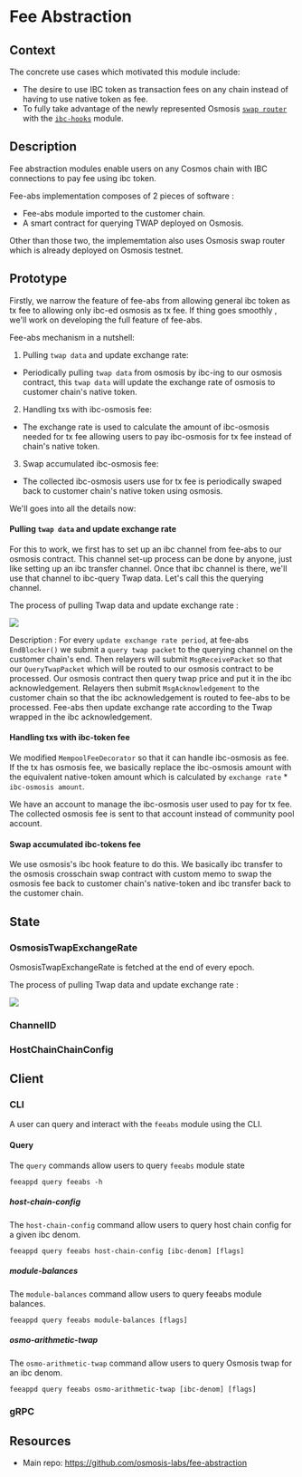 # Fee Abstraction

## Context

The concrete use cases which motivated this module include:

- The desire to use IBC token as transaction fees on any chain instead of having to use native token as fee.
- To fully take advantage of the newly represented Osmosis [`swap router`](https://github.com/osmosis-labs/osmosis/tree/main/cosmwasm/contracts) with the [`ibc-hooks`](https://github.com/osmosis-labs/osmosis/tree/main/x/ibc-hooks) module.

## Description

Fee abstraction modules enable users on any Cosmos chain with IBC connections to pay fee using ibc token.

Fee-abs implementation composes of 2 pieces of software :

- Fee-abs module imported to the customer chain.
- A smart contract for querying TWAP deployed on Osmosis.

Other than those two, the implememtation also uses Osmosis swap router which is already deployed on Osmosis testnet.

## Prototype

Firstly, we narrow the feature of fee-abs from allowing general ibc token as tx fee to allowing only ibc-ed osmosis as tx fee. If thing goes smoothly , we'll work on developing the full feature of fee-abs.

Fee-abs mechanism in a nutshell:

1.  Pulling `twap data` and update exchange rate:

- Periodically pulling `twap data` from osmosis by ibc-ing to our osmosis contract, this `twap data` will update the exchange rate of osmosis to customer chain's native token.

2.  Handling txs with ibc-osmosis fee:

- The exchange rate is used to calculate the amount of ibc-osmosis needed for tx fee allowing users to pay ibc-osmosis for tx fee instead of chain's native token.

3.  Swap accumulated ibc-osmosis fee:

- The collected ibc-osmosis users use for tx fee is periodically swaped back to customer chain's native token using osmosis.

We'll goes into all the details now:

#### Pulling `twap data` and update exchange rate

For this to work, we first has to set up an ibc channel from fee-abs to our osmosis contract. This channel set-up process can be done by anyone, just like setting up an ibc transfer channel. Once that ibc channel is there, we'll use that channel to ibc-query Twap data. Let's call this the querying channel.

The process of pulling Twap data and update exchange rate :

![](https://i.imgur.com/sJA4yV7.png)

Description :
For every `update exchange rate period`, at fee-abs `EndBlocker()` we submit a `query twap packet` to the querying channel on the customer chain's end. Then relayers will submit `MsgReceivePacket` so that our `QueryTwapPacket` which will be routed to our osmosis contract to be processed. Our osmosis contract then query twap price and put it in the ibc acknowledgement. Relayers then submit `MsgAcknowledgement` to the customer chain so that the ibc acknowledgement is routed to fee-abs to be processed. Fee-abs then update exchange rate according to the Twap wrapped in the ibc acknowledgement.

#### Handling txs with ibc-token fee

We modified `MempoolFeeDecorator` so that it can handle ibc-osmosis as fee. If the tx has osmosis fee, we basically replace the ibc-osmosis amount with the equivalent native-token amount which is calculated by `exchange rate` \* `ibc-osmosis amount`.

We have an account to manage the ibc-osmosis user used to pay for tx fee. The collected osmosis fee is sent to that account instead of community pool account.

#### Swap accumulated ibc-tokens fee

We use osmosis's ibc hook feature to do this. We basically ibc transfer to the osmosis crosschain swap contract with custom memo to swap the osmosis fee back to customer chain's native-token and ibc transfer back to the customer chain.

## State

### OsmosisTwapExchangeRate

OsmosisTwapExchangeRate is fetched at the end of every epoch. 

The process of pulling Twap data and update exchange rate :

![](https://i.imgur.com/Osumjpv.png)

### ChannelID

### HostChainChainConfig

## Client

### CLI

A user can query and interact with the ``feeabs`` module using the CLI.

#### Query

The ``query`` commands allow users to query ``feeabs`` module state

```
feeappd query feeabs -h
```

##### host-chain-config

The ``host-chain-config`` command allow users to query host chain config for a given ibc denom.

```
feeappd query feeabs host-chain-config [ibc-denom] [flags]
```


##### module-balances
The ``module-balances`` command allow users to query feeabs module balances.
```
feeappd query feeabs module-balances [flags]
```

##### osmo-arithmetic-twap
The ``osmo-arithmetic-twap`` command allow users to query Osmosis twap for an ibc denom.
```
feeappd query feeabs osmo-arithmetic-twap [ibc-denom] [flags]
```

### gRPC

## Resources

- Main repo: https://github.com/osmosis-labs/fee-abstraction
